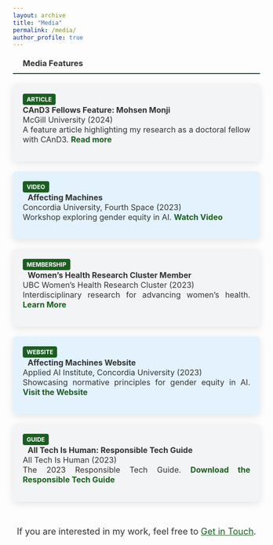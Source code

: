 ```yaml
---
layout: archive
title: "Media"
permalink: /media/
author_profile: true
---
```

<style>
  h3 {
    border-bottom: 2px solid #1B5E20; /* Accessible Dark Green */
    font-weight: bold;
    padding-bottom: 10px;
    margin-top: 20px;
    margin-bottom: 20px;
    display: flex;
    align-items: center;
    gap: 10px;
    color: #333; /* Dark Gray */
  }

  .media-section {
    margin-top: 20px;
    margin-bottom: 40px;
  }

  .media-card {
    border-radius: 8px;
    padding: 20px;
    margin-bottom: 20px;
    color: #333333; /* Dark Gray Text */
    box-shadow: 0px 4px 15px rgba(0, 0, 0, 0.1);
    transition: transform 0.3s ease, box-shadow 0.3s ease;
    text-align: justify; /* Justify text within the media cards */
  }

  .media-card:hover {
    transform: translateY(-5px);
    box-shadow: 0px 8px 20px rgba(0, 0, 0, 0.2);
  }

  .media-card:nth-child(odd) {
    background-color: #E3F2FD; /* Light Blue Background */
  }

  .media-card:nth-child(even) {
    background-color: #F3F4F6; /* Light Gray Background */
  }

  .media-card ul {
    list-style: none;
    padding: 0;
    margin: 0;
  }

  .media-card ul li {
    margin-bottom: 15px;
    font-size: 1rem;
  }

  .media-card ul li a {
    color: #1B5E20; /* Dark Green for Links */
    text-decoration: none;
    font-weight: bold;
  }

  .media-card ul li a:hover {
    text-decoration: underline;
  }

  .tag {
    display: inline-block;
    background: #1B5E20; /* Dark Green Tag Background */
    color: #FFFFFF; /* White Tag Text */
    padding: 4px 8px;
    font-size: 12px;
    border-radius: 4px;
    margin-right: 8px;
    text-transform: uppercase;
    font-weight: bold;
  }

  .icon {
    margin-right: 10px;
    color: #1B5E20; /* Dark Green for Icons */
  }
</style>

<!-- Media Cards -->
<div class="media-section">
  <h3><i class="fas fa-newspaper icon"></i> Media Features</h3>

  <!-- Card 1 -->
  <div class="media-card">
    <span class="tag">Article</span>
    <ul>
      <li>
        <strong>CAnD3 Fellows Feature: Mohsen Monji</strong> <br>
        <span>McGill University (2024)</span><br>
        A feature article highlighting my research as a doctoral fellow with CAnD3.  
        <a href="https://www.mcgill.ca/cand3/article/fellows-feature-mohsen-monji-and-galiba-zahid" target="_blank">Read more</a>
      </li>
    </ul>
  </div>

  <!-- YouTube Card -->
  <div class="media-card">
    <span class="tag">Video</span>
    <ul>
      <li>
        <strong><i class="fas fa-play-circle icon"></i>Affecting Machines </strong> <br>
        <span>Concordia University, Fourth Space (2023)</span><br>
        Workshop exploring gender equity in AI.  
        <a href="https://www.youtube.com/watch?v=8aWb-GaUFUI" target="_blank">Watch Video</a>
      </li>
    </ul>
  </div>

  <!-- Card 3 -->
  <div class="media-card">
    <span class="tag">Membership</span>
    <ul>
      <li>
        <strong><i class="fas fa-users icon"></i>Women’s Health Research Cluster Member</strong> <br>
        <span>UBC Women’s Health Research Cluster (2023)</span><br>
        Interdisciplinary research for advancing women’s health.  
        <a href="https://womenshealthresearch.ubc.ca/people/members/?whrc-page-2=30" target="_blank">Learn More</a>
      </li>
    </ul>
  </div>

  <!-- Card 4 -->
  <div class="media-card">
    <span class="tag">Website</span>
    <ul>
      <li>
        <strong><i class="fas fa-globe icon"></i>Affecting Machines Website</strong> <br>
        <span>Applied AI Institute, Concordia University (2023)</span><br>
        Showcasing normative principles for gender equity in AI.  
        <a href="https://affectingmachines.net/" target="_blank">Visit the Website</a>
      </li>
    </ul>
  </div>

  <!-- Card 5 -->
  <div class="media-card">
    <span class="tag">Guide</span>
    <ul>
      <li>
        <strong><i class="fas fa-book icon"></i>All Tech Is Human: Responsible Tech Guide</strong> <br>
        <span>All Tech Is Human (2023)</span><br>
        The 2023 Responsible Tech Guide.  
        <a href="https://alltechishuman.org/responsible-tech-guide" target="_blank">Download the Responsible Tech Guide</a>
      </li>
    </ul>
  </div>
</div>

<!-- Call to Action -->
<div style="text-align: center; margin-top: 50px;">
  <p style="font-size: 18px; color: #333;">
    If you are interested in my work, feel free to <a href="mailto:mohsen.monji@concordia.ca" style="color: #1B5E20;">Get in Touch</a>.
  </p>
</div>